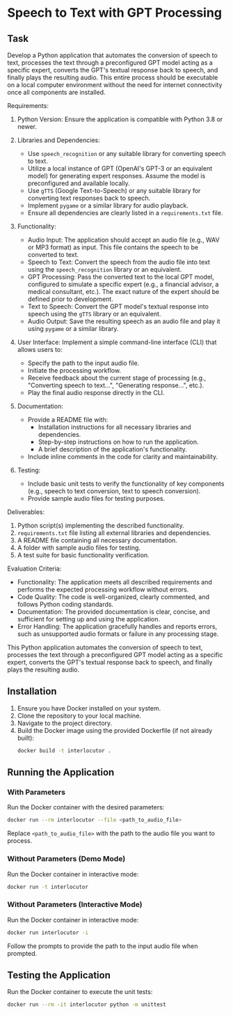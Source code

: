 # Speech to Text with GPT Processing

## Task

Develop a Python application that automates the conversion of speech to text, processes the text through a preconfigured GPT model acting as a specific expert, converts the GPT's textual response back to speech, and finally plays the resulting audio. This entire process should be executable on a local computer environment without the need for internet connectivity once all components are installed.

Requirements:

1. Python Version: Ensure the application is compatible with Python 3.8 or newer.
2. Libraries and Dependencies:
   - Use `speech_recognition` or any suitable library for converting speech to text.
   - Utilize a local instance of GPT (OpenAI's GPT-3 or an equivalent model) for generating expert responses. Assume the model is preconfigured and available locally.
   - Use `gTTS` (Google Text-to-Speech) or any suitable library for converting text responses back to speech.
   - Implement `pygame` or a similar library for audio playback.
   - Ensure all dependencies are clearly listed in a `requirements.txt` file.

3. Functionality:
   - Audio Input: The application should accept an audio file (e.g., WAV or MP3 format) as input. This file contains the speech to be converted to text.
   - Speech to Text: Convert the speech from the audio file into text using the `speech_recognition` library or an equivalent.
   - GPT Processing: Pass the converted text to the local GPT model, configured to simulate a specific expert (e.g., a financial advisor, a medical consultant, etc.). The exact nature of the expert should be defined prior to development.
   - Text to Speech: Convert the GPT model's textual response into speech using the `gTTS` library or an equivalent.
   - Audio Output: Save the resulting speech as an audio file and play it using `pygame` or a similar library.

4. User Interface: Implement a simple command-line interface (CLI) that allows users to:
   - Specify the path to the input audio file.
   - Initiate the processing workflow.
   - Receive feedback about the current stage of processing (e.g., "Converting speech to text...", "Generating response...", etc.).
   - Play the final audio response directly in the CLI.

5. Documentation:
   - Provide a README file with:
     - Installation instructions for all necessary libraries and dependencies.
     - Step-by-step instructions on how to run the application.
     - A brief description of the application's functionality.
   - Include inline comments in the code for clarity and maintainability.

6. Testing:
   - Include basic unit tests to verify the functionality of key components (e.g., speech to text conversion, text to speech conversion).
   - Provide sample audio files for testing purposes.

Deliverables:

1. Python script(s) implementing the described functionality.
2. `requirements.txt` file listing all external libraries and dependencies.
3. A README file containing all necessary documentation.
4. A folder with sample audio files for testing.
5. A test suite for basic functionality verification.

Evaluation Criteria:

- Functionality: The application meets all described requirements and performs the expected processing workflow without errors.
- Code Quality: The code is well-organized, clearly commented, and follows Python coding standards.
- Documentation: The provided documentation is clear, concise, and sufficient for setting up and using the application.
- Error Handling: The application gracefully handles and reports errors, such as unsupported audio formats or failure in any processing stage.

This Python application automates the conversion of speech to text, processes the text through a preconfigured GPT model acting as a specific expert, converts the GPT's textual response back to speech, and finally plays the resulting audio.

## Installation

1. Ensure you have Docker installed on your system.
2. Clone the repository to your local machine.
3. Navigate to the project directory.
4. Build the Docker image using the provided Dockerfile (if not already built):
    ```bash
    docker build -t interlocutor .
    ```

## Running the Application

### With Parameters

Run the Docker container with the desired parameters:
```bash
docker run --rm interlocutor --file <path_to_audio_file>
```
Replace `<path_to_audio_file>` with the path to the audio file you want to process.

### Without Parameters (Demo Mode)
Run the Docker container in interactive mode:
```bash
docker run -t interlocutor
```

### Without Parameters (Interactive Mode)
Run the Docker container in interactive mode:
```bash
docker run interlocutor -i
```
Follow the prompts to provide the path to the input audio file when prompted.

## Testing the Application
Run the Docker container to execute the unit tests:
```bash
docker run --rm -it interlocutor python -m unittest
```
